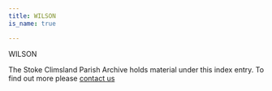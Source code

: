 ```yaml
---
title: WILSON
is_name: true

---
```


WILSON


The Stoke Climsland Parish Archive holds material under this index entry. To find out more please [contact us](/contact/)
